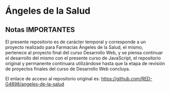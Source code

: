 # Ángeles de la Salud
## Notas IMPORTANTES

El presente repositorio es de carácter temporal y corresponde a un proyecto realizado para Farmacias Ángeles de la Salud, el mismo, pertenece al proyecto final del curso Desarrollo Web, y se piensa continuar el desarrollo del mismo con el presente curso de JavaScript, el repositorio original y permanente continuara utilizándose hasta que la etapa de revisión de proyectos finales del curso de Desarrollo Web concluya.

El enlace de acceso al repositorio original es: https://github.com/RED-G4898/angeles-de-la-salud